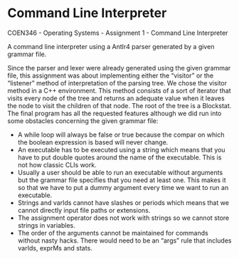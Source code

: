 # Command Line Interpreter
COEN346 - Operating Systems - Assignment 1 - Command Line Interpreter

A command line interpreter using a Antlr4 parser generated by a given grammar file.

Since the parser and lexer were already generated using the given grammar file, this assignment
was about implementing either the “visitor” or the “listener” method of interpretation of the
parsing tree. We chose the visitor method in a C++ environment. This method consists of a sort
of iterator that visits every node of the tree and returns an adequate value when it leaves the node
to visit the children of that node. The root of the tree is a Blockstat. The final program has all the
requested features although we did run into some obstacles concerning the given grammar file:

* A while loop will always be false or true because the compar on which the boolean expression is based will never change. 
* An executable has to be executed using a string which means that you have to put double quotes around the name of the executable.    This is not how classic CLIs work. 
* Usually a user should be able to run an executable without arguments but the grammar file specifies that you need at least one. This makes it so that we have to put a dummy argument every time we want to run an executable. 
* Strings and varIds cannot have slashes or periods which means that we cannot directly input file paths or extensions.
* The assignment operator does not work with strings so we cannot store strings in variables.
* The order of the arguments cannot be maintained for commands without nasty hacks. There would need to be an “args” rule that includes varIds, exprMs and stats.

